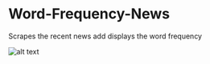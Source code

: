# Word-Frequency-News
Scrapes the recent news add displays the word frequency

![alt text](file:///C:/Users/Asus/Desktop/ders/justdjango_intermediate/ss1.jpg)
